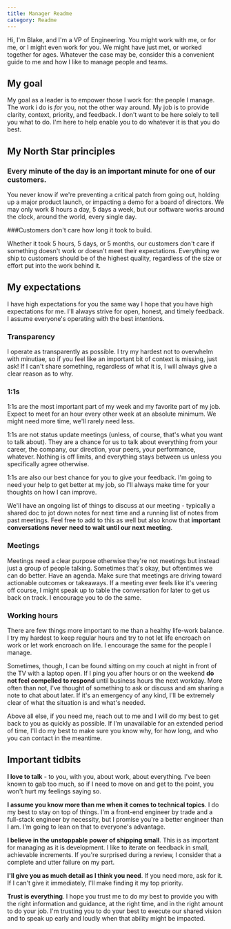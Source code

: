 ```yaml
---
title: Manager Readme
category: Readme
---
```


Hi, I'm Blake, and I'm a VP of Engineering. You might work with me, or for me, or I might even work for you. We might have just met, or worked together for ages. Whatever the case may be, consider this a convenient guide to me and how I like to manage people and teams.

## My goal

My goal as a leader is to empower those I work for: the people I manage. The work i do is _for_ you, not the other way around. My job is to provide clarity, context, priority, and feedback. I don't want to be here solely to tell you what to do. I'm here to help enable you to do whatever it is that you do best.

## My North Star principles

### Every minute of the day is an important minute for one of our customers. 

You never know if we're preventing a critical patch from going out, holding up a major product launch, or impacting a demo for a board of directors. We may only work 8 hours a day, 5 days a week, but our software works around the clock, around the world, every single day.

###Customers don't care how long it took to build. 

Whether it took 5 hours, 5 days, or 5 months, our customers don't care if something doesn't work or doesn't meet their expectations. Everything we ship to customers should be of the highest quality, regardless of the size or effort put into the work behind it.

## My expectations

I have high expectations for you the same way I hope that you have high expectations for me. I'll always strive for open, honest, and timely feedback. I assume everyone's operating with the best intentions.

### Transparency

I operate as transparently as possible. I try my hardest not to overwhelm with minutiae, so if you feel like an important bit of context is missing, just ask! If I can't share something, regardless of what it is, I will always give a clear reason as to why.

### 1:1s

1:1s are the most important part of my week and my favorite part of my job. Expect to meet for an hour every other week at an absolute minimum. We might need more time, we'll rarely need less.

1:1s are not status update meetings (unless, of course, that's what you want to talk about). They are a chance for us to talk about everything from your career, the company, our direction, your peers, your performance, whatever. Nothing is off limits, and everything stays between us unless you specifically agree otherwise.

1:1s are also our best chance for you to give your feedback. I'm going to need your help to get better at my job, so I'll always make time for your thoughts on how I can improve.

We'll have an ongoing list of things to discuss at our meeting - typically a shared doc to jot down notes for next time and a running list of notes from past meetings. Feel free to add to this as well but also know that **important conversations never need to wait until our next meeting**.

### Meetings

Meetings need a clear purpose otherwise they're not meetings but instead just a group of people talking. Sometimes that's okay, but oftentimes we can do better. Have an agenda. Make sure that meetings are driving toward actionable outcomes or takeaways. If a meeting ever feels like it's veering off course, I might speak up to table the conversation for later to get us back on track. I encourage you to do the same.

### Working hours

There are few things more important to me than a healthy life-work balance. I try my hardest to keep regular hours and try to not let life encroach on work or let work encroach on life. I encourage the same for the people I manage.

Sometimes, though, I can be found sitting on my couch at night in front of the TV with a laptop open. If I ping you after hours or on the weekend **do not feel compelled to respond** until business hours the next workday. More often than not, I've thought of something to ask or discuss and am sharing a note to chat about later. If it's an emergency of any kind, I'll be extremely clear of what the situation is and what's needed.

Above all else, if you need me, reach out to me and I will do my best to get back to you as quickly as possible. If I'm unavailable for an extended period of time, I'll do my best to make sure you know why, for how long, and who you can contact in the meantime.

## Important tidbits

**I love to talk** - to you, with you, about work, about everything. I've been known to gab too much, so if I need to move on and get to the point, you won't hurt my feelings saying so.

**I assume you know more than me when it comes to technical topics**. I do my best to stay on top of things. I'm a front-end engineer by trade and a full-stack engineer by necessity, but I promise you're a better engineer than I am. I'm going to lean on that to everyone's advantage.

**I believe in the unstoppable power of shipping small**. This is as important for managing as it is development. I like to iterate on feedback in small, achievable increments. If you're surprised during a review, I consider that a complete and utter failure on my part.

**I'll give you as much detail as I think you need**. If you need more, ask for it. If I can't give it immediately, I'll make finding it my top priority.

**Trust is everything**. I hope you trust me to do my best to provide you with the right information and guidance, at the right time, and in the right amount to do your job. I'm trusting you to do your best to execute our shared vision and to speak up early and loudly when that ability might be impacted.
